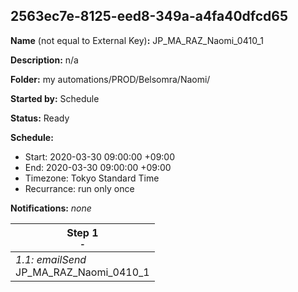 ## 2563ec7e-8125-eed8-349a-a4fa40dfcd65

**Name** (not equal to External Key)**:** JP_MA_RAZ_Naomi_0410_1

**Description:** n/a

**Folder:** my automations/PROD/Belsomra/Naomi/

**Started by:** Schedule

**Status:** Ready

**Schedule:**

* Start: 2020-03-30 09:00:00 +09:00
* End: 2020-03-30 09:00:00 +09:00
* Timezone: Tokyo Standard Time
* Recurrance: run only once

**Notifications:** _none_


| Step 1<br>_<small>-</small>_ |
| --- |
| _1.1: emailSend_<br>JP_MA_RAZ_Naomi_0410_1 |
